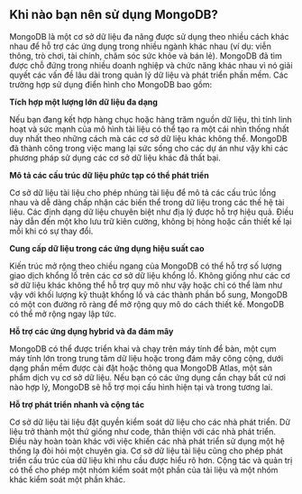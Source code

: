 ## Khi nào bạn nên sử dụng MongoDB?

MongoDB là một cơ sở dữ liệu đa năng được sử dụng theo nhiều cách khác nhau để hỗ trợ các ứng dụng trong nhiều ngành khác nhau (ví dụ: viễn thông, trò chơi, tài chính, chăm sóc sức khỏe và bán lẻ). MongoDB đã tìm được chỗ đứng trong nhiều doanh nghiệp và chức năng khác nhau vì nó giải quyết các vấn đề lâu dài trong quản lý dữ liệu và phát triển phần mềm. Các trường hợp sử dụng điển hình cho MongoDB bao gồm:

**Tích hợp một lượng lớn dữ liệu đa dạng**

Nếu bạn đang kết hợp hàng chục hoặc hàng trăm nguồn dữ liệu, thì tính linh hoạt và sức mạnh của mô hình tài liệu có thể tạo ra một cái nhìn thống nhất duy nhất theo những cách mà các cơ sở dữ liệu khác không thể. MongoDB đã thành công trong việc mang lại sức sống cho các dự án như vậy khi các phương pháp sử dụng các cơ sở dữ liệu khác đã thất bại.

**Mô tả các cấu trúc dữ liệu phức tạp có thể phát triển**

Cơ sở dữ liệu tài liệu cho phép nhúng tài liệu để mô tả các cấu trúc lồng nhau và dễ dàng chấp nhận các biến thể trong dữ liệu trong các thế hệ tài liệu. Các định dạng dữ liệu chuyên biệt như địa lý được hỗ trợ hiệu quả. Điều này dẫn đến một kho lưu trữ kiên cường, không bị hỏng hoặc cần thiết kế lại mỗi khi có sự thay đổi.

**Cung cấp dữ liệu trong các ứng dụng hiệu suất cao**

Kiến trúc mở rộng theo chiều ngang của MongoDB có thể hỗ trợ số lượng giao dịch khổng lồ trên các cơ sở dữ liệu khổng lồ. Không giống như các cơ sở dữ liệu khác không thể hỗ trợ quy mô như vậy hoặc chỉ có thể làm như vậy với khối lượng kỹ thuật khổng lồ và các thành phần bổ sung, MongoDB có một con đường rõ ràng để mở rộng quy mô do cách thiết kế. MongoDB có thể mở rộng ngay lập tức.

**Hỗ trợ các ứng dụng hybrid và đa đám mây**

MongoDB có thể được triển khai và chạy trên máy tính để bàn, một cụm máy tính lớn trong trung tâm dữ liệu hoặc trong đám mây công cộng, dưới dạng phần mềm được cài đặt hoặc thông qua MongoDB Atlas, một sản phẩm dịch vụ cơ sở dữ liệu. Nếu bạn có các ứng dụng cần chạy bất cứ nơi nào hợp lý, MongoDB sẽ hỗ trợ mọi cấu hình hiện tại và trong tương lai.

**Hỗ trợ phát triển nhanh và cộng tác**

Cơ sở dữ liệu tài liệu đặt quyền kiểm soát dữ liệu cho các nhà phát triển. Dữ liệu trở thành một thứ giống như code, thân thiện với các nhà phát triển. Điều này hoàn toàn khác với việc khiến các nhà phát triển sử dụng một hệ thống lạ đòi hỏi một chuyên gia. Cơ sở dữ liệu tài liệu cũng cho phép phát triển cấu trúc của dữ liệu khi nhu cầu được hiểu rõ hơn. Cộng tác và quản trị có thể cho phép một nhóm kiểm soát một phần của tài liệu và một nhóm khác kiểm soát một phần khác.

